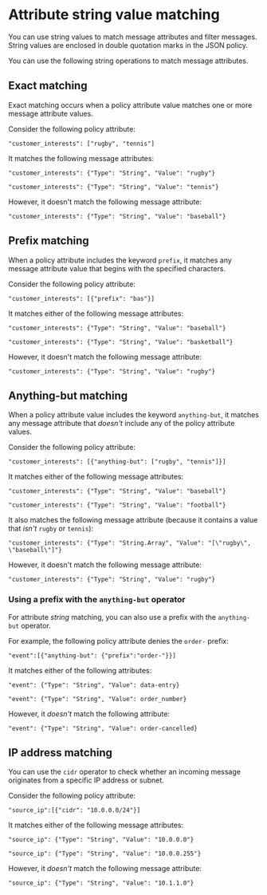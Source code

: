 # Attribute string value matching<a name="string-value-matching"></a>

You can use string values to match message attributes and filter messages\. String values are enclosed in double quotation marks in the JSON policy\.

You can use the following string operations to match message attributes\.

## Exact matching<a name="string-exact-matching"></a>

Exact matching occurs when a policy attribute value matches one or more message attribute values\.

Consider the following policy attribute:

```
"customer_interests": ["rugby", "tennis"]
```

It matches the following message attributes:

```
"customer_interests": {"Type": "String", "Value": "rugby"}
```

```
"customer_interests": {"Type": "String", "Value": "tennis"}
```

However, it doesn't match the following message attribute:

```
"customer_interests": {"Type": "String", "Value": "baseball"}
```

## Prefix matching<a name="string-prefix-matching"></a>

When a policy attribute includes the keyword `prefix`, it matches any message attribute value that begins with the specified characters\.

Consider the following policy attribute:

```
"customer_interests": [{"prefix": "bas"}]
```

It matches either of the following message attributes:

```
"customer_interests": {"Type": "String", "Value": "baseball"}
```

```
"customer_interests": {"Type": "String", "Value": "basketball"}
```

However, it doesn't match the following message attribute:

```
"customer_interests": {"Type": "String", "Value": "rugby"}
```

## Anything\-but matching<a name="string-anything-but-matching"></a>

When a policy attribute value includes the keyword `anything-but`, it matches any message attribute that *doesn't* include any of the policy attribute values\.

Consider the following policy attribute:

```
"customer_interests": [{"anything-but": ["rugby", "tennis"]}]
```

It matches either of the following message attributes:

```
"customer_interests": {"Type": "String", "Value": "baseball"}
```

```
"customer_interests": {"Type": "String", "Value": "football"}
```

It also matches the following message attribute \(because it contains a value that *isn't* `rugby` or `tennis`\):

```
"customer_interests": {"Type": "String.Array", "Value": "[\"rugby\", \"baseball\"]"}
```

However, it doesn't match the following message attribute:

```
"customer_interests": {"Type": "String", "Value": "rugby"}
```

### Using a prefix with the `anything-but` operator<a name="string-anything-but-matching-prefix"></a>

For attribute *string* matching, you can also use a prefix with the `anything-but` operator\.

For example, the following policy attribute denies the `order-` prefix:

```
"event":[{"anything-but": {"prefix":"order-"}}]
```

It matches either of the following attributes:

```
"event": {"Type": "String", "Value": data-entry}
```

```
"event": {"Type": "String", "Value": order_number}
```

However, it *doesn't* match the following attribute:

```
"event": {"Type": "String", "Value": order-cancelled}
```

## IP address matching<a name="ip-address-matching"></a>

You can use the `cidr` operator to check whether an incoming message originates from a specific IP address or subnet\. 

Consider the following policy attribute:

```
"source_ip":[{"cidr": "10.0.0.0/24"}]
```

It matches either of the following message attributes:

```
"source_ip": {"Type": "String", "Value": "10.0.0.0"}
```

```
"source_ip": {"Type": "String", "Value": "10.0.0.255"}
```

However, it *doesn't* match the following message attribute:

```
"source_ip": {"Type": "String", "Value": "10.1.1.0"}
```